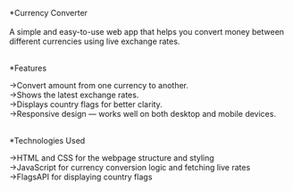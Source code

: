 *Currency Converter
<br><br>
A simple and easy-to-use web app that helps you convert money between different currencies using live exchange rates.
<br><br>

*Features<br>

->Convert amount from one currency to another.
<br>
->Shows the latest exchange rates.
<br>
->Displays country flags for better clarity.
<br>
->Responsive design — works well on both desktop and mobile devices.
<br><br>

*Technologies Used

->HTML and CSS for the webpage structure and styling
<br>
->JavaScript for currency conversion logic and fetching live rates
<br>
->FlagsAPI for displaying country flags
<br>
